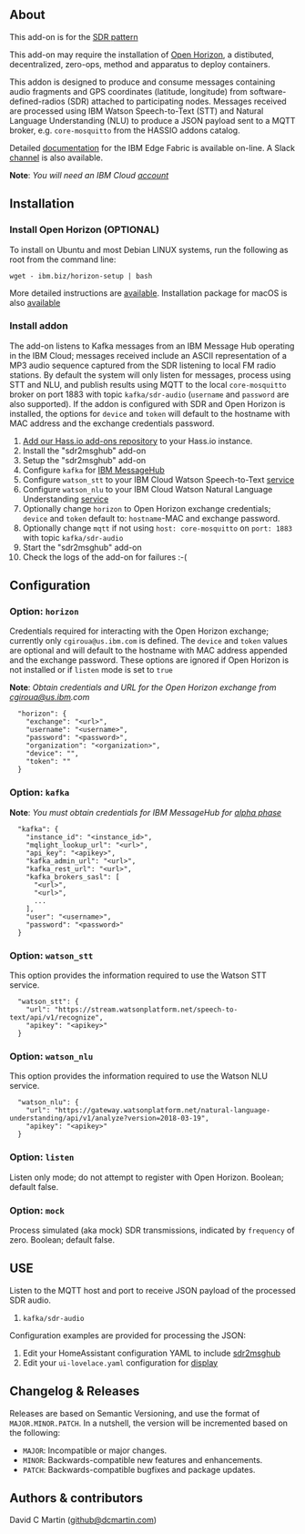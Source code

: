 ## About

This add-on is for the [SDR pattern][sdr-pattern]

This add-on may require the installation of [Open Horizon][open-horizon], a distibuted, decentralized, zero-ops, method and apparatus to deploy containers.

This addon is designed to produce and consume messages containing audio fragments and GPS coordinates (latitude, longitude) from software-defined-radios (SDR) attached to participating nodes.  Messages received are processed using IBM Watson Speech-to-Text (STT) and Natural Language Understanding (NLU) to produce a JSON payload sent to a MQTT broker, e.g. `core-mosquitto` from the HASSIO addons catalog.

Detailed [documentation][edge-fabric] for the IBM Edge Fabric is available on-line.  A Slack [channel][edge-slack] is also available.

**Note**: _You will need an IBM Cloud [account][ibm-registration]_

## Installation

### Install Open Horizon (OPTIONAL)

To install on Ubuntu and most Debian LINUX systems, run the following as root from the command line:

`wget - ibm.biz/horizon-setup | bash`

More detailed instructions are [available][edge-install].  Installation package for macOS is also [available][macos-install]

### Install addon

The add-on listens to Kafka messages from an IBM Message Hub operating in the IBM Cloud; messages received include an ASCII representation of a MP3 audio sequence captured from the SDR listening to local FM radio stations.  By default the system will only listen for messages, process using STT and NLU, and publish results using MQTT to the local `core-mosquitto` broker on port 1883 with topic `kafka/sdr-audio` (`username` and `password` are also supported).  If the addon is configured with SDR and Open Horizon is installed, the options for `device` and `token` will default to the hostname with MAC address and the exchange credentials password.

1. [Add our Hass.io add-ons repository][repository] to your Hass.io instance.
1. Install the "sdr2msghub" add-on
1. Setup the "sdr2msghub" add-on
1. Configure `kafka` for [IBM MessageHub][kafka-creds]
1. Configure `watson_stt` to your IBM Cloud Watson Speech-to-Text [service][watson-stt]
1. Configure `watson_nlu` to your IBM Cloud Watson Natural Language Understanding [service][watson-nlu]
1. Optionally change `horizon` to Open Horizon exchange credentials; `device` and `token` default to: `hostname`-MAC and exchange password.
1. Optionally change `mqtt` if not using `host: core-mosquitto` on `port: 1883` with topic `kafka/sdr-audio` 
1. Start the "sdr2msghub" add-on
1. Check the logs of the add-on for failures :-(

## Configuration

### Option: `horizon`
 
Credentials required for interacting with the Open Horizon exchange; currently only `cgiroua@us.ibm.com` is defined.  The `device` and `token` values are optional and will default to the hostname with MAC address appended and the exchange password.  These options are ignored if Open Horizon is not installed or if `listen` mode is set to `true`

**Note**: _Obtain credentials and URL for the Open Horizon exchange from cgiroua@us.ibm.com_

```
  "horizon": {
    "exchange": "<url>",
    "username": "<username>",
    "password": "<password>",
    "organization": "<organization>",
    "device": "",
    "token": ""
  }
```

### Option: `kafka`

**Note**: _You must obtain credentials for IBM MessageHub for [alpha phase][kafka-creds]_

```
  "kafka": {
    "instance_id": "<instance_id>",
    "mqlight_lookup_url": "<url>",
    "api_key": "<apikey>",
    "kafka_admin_url": "<url>",
    "kafka_rest_url": "<url>",
    "kafka_brokers_sasl": [
      "<url>",
      "<url>",
      ...
    ],
    "user": "<username>",
    "password": "<password>"
  }
```

### Option: `watson_stt`

This option provides the information required to use the Watson STT service.

```
  "watson_stt": {
    "url": "https://stream.watsonplatform.net/speech-to-text/api/v1/recognize",
    "apikey": "<apikey>"
  }
```

### Option: `watson_nlu`

This option provides the information required to use the Watson NLU service.

```
  "watson_nlu": {
    "url": "https://gateway.watsonplatform.net/natural-language-understanding/api/v1/analyze?version=2018-03-19",
    "apikey": "<apikey>"
  }
```

### Option: `listen`

Listen only mode; do not attempt to register with Open Horizon.  Boolean; default false.

### Option: `mock`

Process simulated (aka mock) SDR transmissions, indicated by `frequency` of zero.  Boolean; default false.

## USE

Listen to the MQTT host and port to receive JSON payload of the processed SDR audio.

1. `kafka/sdr-audio`

Configuration examples are provided for processing the JSON:

1. Edit your HomeAssistant configuration YAML to include [sdr2msghub][sdr-yaml]
1. Edit your `ui-lovelace.yaml` configuration for [display][sdr-lovelace]

## Changelog & Releases

Releases are based on Semantic Versioning, and use the format
of ``MAJOR.MINOR.PATCH``. In a nutshell, the version will be incremented
based on the following:

- ``MAJOR``: Incompatible or major changes.
- ``MINOR``: Backwards-compatible new features and enhancements.
- ``PATCH``: Backwards-compatible bugfixes and package updates.

## Authors & contributors

David C Martin (github@dcmartin.com)

[commits]: https://github.com/dcmartin/hassio-addons/sdr2msghub/commits/master
[contributors]: https://github.com/dcmartin/hassio-addons/sdr2msghub/graphs/contributors
[dcmartin]: https://github.com/dcmartin
[issue]: https://github.com/dcmartin/hassio-addons/sdr2msghub/issues
[keepchangelog]: http://keepachangelog.com/en/1.0.0/
[releases]: https://github.com/dcmartin/hassio-addons/sdr2msghub/releases
[repository]: https://github.com/dcmartin/hassio-addons

[watson-nlu]: https://console.bluemix.net/catalog/services/natural-language-understanding
[watson-stt]: https://console.bluemix.net/catalog/services/speech-to-text
[edge-slack]: https://ibm-appsci.slack.com/messages/edge-fabric-users/
[ibm-registration]: https://console.bluemix.net/registration/
[kafka-creds]: https://console.bluemix.net/services/messagehub/b5f8df99-d3f6-47b8-b1dc-12806d63ae61/?paneId=credentials&new=true&env_id=ibm:yp:us-south&org=51aea963-6924-4a71-81d5-5f8c313328bd&space=f965a097-fcb8-4768-953e-5e86ea2d66b4
[sdr-yaml]: https://raw.githubusercontent.com/dcmartin/hassio-addons/master/sdr2msghub/sdr2msghub.yaml
[sdr-lovelace]: https://raw.githubusercontent.com/dcmartin/hassio-addons/master/sdr2msghub/ui-lovelace.yaml
[open-horizon]: https://github.com/open-horizon
[sdr-pattern]: https://github.com/open-horizon/examples/wiki/service-sdr2msghub
[edge-fabric]: https://console.test.cloud.ibm.com/docs/services/edge-fabric/getting-started.html
[edge-install]: https://console.test.cloud.ibm.com/docs/services/edge-fabric/adding-devices.html
[macos-install]: https://github.com/open-horizon/anax/releases
